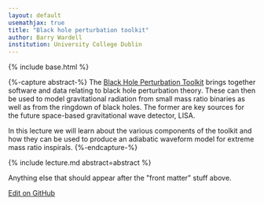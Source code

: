 ```yaml
---
layout: default
usemathjax: true
title: "Black hole perturbation toolkit"
author: Barry Wardell 
institution: University College Dublin
---
```

{% include base.html %}

{%-capture abstract-%}
The [Black Hole Perturbation Toolkit](https://bhptoolkit.org) brings together software and data relating to black hole perturbation theory. These can then be used to model gravitational radiation from small mass ratio binaries as well as from the ringdown of black holes. The former are key sources for the future space-based gravitational wave detector, LISA.

In this lecture we will learn about the various components of the toolkit and how they can be used to produce an adiabatic waveform model for extreme mass ratio inspirals.
{%-endcapture-%}

<div class="col-xs-12" markdown="1">
{% include lecture.md abstract=abstract %}

Anything else that should appear after the "front matter" stuff above.

[Edit on GitHub](https://github.com/EinsteinToolkit/et2021uiuc/edit/master/{{page.path}})
</div>
